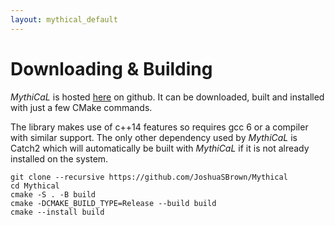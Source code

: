 ```yaml
---
layout: mythical_default
--- 
```


# Downloading & Building 

_MythiCaL_ is hosted [here](https://github.com/JoshuaSBrown/MythiCaL) on github. It can be downloaded,
built and installed with just a few CMake commands. 

The library makes use of c++14 features so requires gcc 6 or a compiler with
similar support. The only other dependency used by _MythiCaL_ is Catch2 which
will automatically be built with _MythiCaL_ if it is not already installed on
the system. 

    git clone --recursive https://github.com/JoshuaSBrown/Mythical
    cd Mythical
    cmake -S . -B build
    cmake -DCMAKE_BUILD_TYPE=Release --build build
    cmake --install build
    
